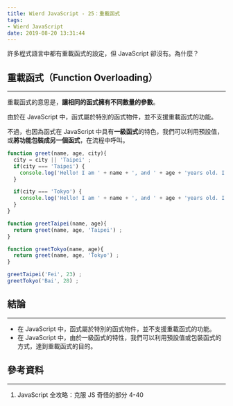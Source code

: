 ```yaml
---
title: Wierd JavaScript - 25：重載函式
tags:
- Wierd JavaScript
date: 2019-08-20 13:31:44
---
```


許多程式語言中都有重載函式的設定，但 JavaScript 卻沒有。為什麼？

<!-- more -->


## 重載函式（Function Overloading）
---

重載函式的意思是，**讓相同的函式擁有不同數量的參數**。

由於在 JavaScript 中，函式屬於特別的函式物件，並不支援重載函式的功能。

不過，也因為函式在 JavaScript 中具有**一級函式**的特色，我們可以利用預設值，或**將功能包裝成另一個函式**，在流程中呼叫。

```javascript
function greet(name, age, city){
  city = city || 'Taipei' ;
  if(city === 'Taipei') {
    console.log('Hello! I am ' + name + ', and ' + age + 'years old. I came from Taiwan.') ;
  }

  if(city === 'Tokyo') {
    console.log('Hello! I am ' + name + ', and ' + age + 'years old. I came from Japan ') ;
  }
}

function greetTaipei(name, age){
  return greet(name, age, 'Taipei') ;
}

function greetTokyo(name, age){
  return greet(name, age, 'Tokyo') ;
}

greetTaipei('Fei', 23) ;
greetTokyo('Bai', 28) ;
```



## 結論
---
* 在 JavaScript 中，函式屬於特別的函式物件，並不支援重載函式的功能。
* 在 JavaScript 中，由於一級函式的特性，我們可以利用預設值或包裝函式的方式，達到重載函式的目的。

## 參考資料
---
1. JavaScript 全攻略：克服 JS 奇怪的部分 4-40




